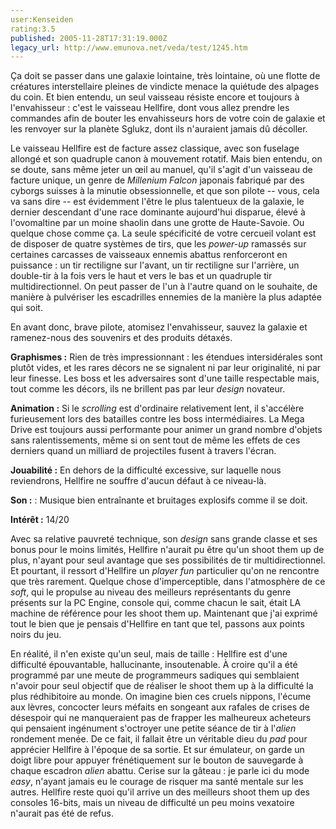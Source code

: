 ```yaml
---
user:Kenseiden
rating:3.5
published: 2005-11-28T17:31:19.000Z
legacy_url: http://www.emunova.net/veda/test/1245.htm
---
```

Ça doit se passer dans une galaxie lointaine, très lointaine, où une flotte de créatures interstellaire pleines de vindicte menace la quiétude des alpages du coin. Et bien entendu, un seul vaisseau résiste encore et toujours à l'envahisseur : c'est le vaisseau Hellfire, dont vous allez prendre les commandes afin de bouter les envahisseurs hors de votre coin de galaxie et les renvoyer sur la planète Sglukz, dont ils n'auraient jamais dû décoller.  

Le vaisseau Hellfire est de facture assez classique, avec son fuselage allongé et son quadruple canon à mouvement rotatif. Mais bien entendu, on se doute, sans même jeter un œil au manuel, qu'il s'agit d'un vaisseau de facture unique, un genre de _Millenium Falcon_ japonais fabriqué par des cyborgs suisses à la minutie obsessionnelle, et que son pilote -- vous, cela va sans dire -- est évidemment l'être le plus talentueux de la galaxie, le dernier descendant d'une race dominante aujourd'hui disparue, élevé à l'ovomaltine par un moine shaolin dans une grotte de Haute-Savoie. Ou quelque chose comme ça. La seule spécificité de votre cercueil volant est de disposer de quatre systèmes de tirs, que les _power-up_ ramassés sur certaines carcasses de vaisseaux ennemis abattus renforceront en puissance : un tir rectiligne sur l'avant, un tir rectiligne sur l'arrière, un double-tir à la fois vers le haut et vers le bas et un quadruple tir multidirectionnel. On peut passer de l'un à l'autre quand on le souhaite, de manière à pulvériser les escadrilles ennemies de la manière la plus adaptée qui soit.  

En avant donc, brave pilote, atomisez l'envahisseur, sauvez la galaxie et ramenez-nous des souvenirs et des produits détaxés.  

  

  

**Graphismes :** Rien de très impressionnant : les étendues intersidérales sont plutôt vides, et les rares décors ne se signalent ni par leur originalité, ni par leur finesse. Les boss et les adversaires sont d'une taille respectable mais, tout comme les décors, ils ne brillent pas par leur _design_ novateur.  

  

**Animation :** Si le _scrolling_ est d'ordinaire relativement lent, il s'accélère furieusement lors des batailles contre les boss intermédiaires. La Mega Drive est toujours aussi performante pour animer un grand nombre d'objets sans ralentissements, même si on sent tout de même les effets de ces derniers quand un milliard de projectiles fusent à travers l'écran.  

  

**Jouabilité :** En dehors de la difficulté excessive, sur laquelle nous reviendrons, Hellfire ne souffre d'aucun défaut à ce niveau-là.  

  

**Son :** : Musique bien entraînante et bruitages explosifs comme il se doit.  

  

**Intérêt :** 14/20  

Avec sa relative pauvreté technique, son _design_ sans grande classe et ses bonus pour le moins limités, Hellfire n'aurait pu être qu'un shoot them up de plus, n'ayant pour seul avantage que ses possibilités de tir multidirectionnel. Et pourtant, il ressort d'Hellfire un _player fun_ particulier qu'on ne rencontre que très rarement. Quelque chose d'imperceptible, dans l'atmosphère de ce _soft_, qui le propulse au niveau des meilleurs représentants du genre présents sur la PC Engine, console qui, comme chacun le sait, était LA machine de référence pour les shoot them up. Maintenant que j'ai exprimé tout le bien que je pensais d'Hellfire en tant que tel, passons aux points noirs du jeu.  

  

En réalité, il n'en existe qu'un seul, mais de taille : Hellfire est d'une difficulté épouvantable, hallucinante, insoutenable. À croire qu'il a été programmé par une meute de programmeurs sadiques qui semblaient n'avoir pour seul objectif que de réaliser le shoot them up à la difficulté la plus rédhibitoire au monde. On imagine bien ces cruels nippons, l'écume aux lèvres, concocter leurs méfaits en songeant aux rafales de crises de désespoir qui ne manqueraient pas de frapper les malheureux acheteurs qui pensaient ingénument s'octroyer une petite séance de tir à l'_alien_ rondement menée. De ce fait, il fallait être un véritable dieu du _pad_ pour apprécier Hellfire à l'époque de sa sortie. Et sur émulateur, on garde un doigt libre pour appuyer frénétiquement sur le bouton de sauvegarde à chaque escadron _alien_ abattu. Cerise sur la gâteau : je parle ici du mode _easy_, n'ayant jamais eu le courage de risquer ma santé mentale sur les autres. Hellfire reste quoi qu'il arrive un des meilleurs shoot them up des consoles 16-bits, mais un niveau de difficulté un peu moins vexatoire n'aurait pas été de refus.